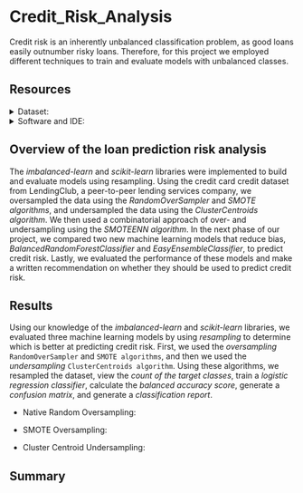 # Credit_Risk_Analysis
Credit risk is an inherently unbalanced classification problem, as good loans easily outnumber risky loans. Therefore, for this project we employed different techniques to train and evaluate models with unbalanced classes. 

## Resources
<details>
<summary>Dataset:</summary>

- LoanStats_2019Q1.csv
</details>

<details>
<summary>Software and IDE:</summary>

- Python
- Jupyter Notebook
- Libraries:
  - Numpy
  - Scikit-learn
  - Imbalanced-learn 
- Techniques:
  - Ensemble
  - Resampling
</details>

## Overview of the loan prediction risk analysis
The _imbalanced-learn_ and _scikit-learn_ libraries were implemented to build and evaluate models using resampling. Using the credit card credit dataset from LendingClub, a peer-to-peer lending services company, we oversampled the data using the _RandomOverSampler_ and _SMOTE algorithms_, and undersampled the data using the _ClusterCentroids algorithm_. We then used a combinatorial approach of over- and undersampling using the _SMOTEENN algorithm_. In the next phase of our project, we compared two new machine learning models that reduce bias, _BalancedRandomForestClassifier_ and _EasyEnsembleClassifier_, to predict credit risk. Lastly, we evaluated the performance of these models and make a written recommendation on whether they should be used to predict credit risk.

## Results
Using our knowledge of the _imbalanced-learn_ and _scikit-learn_ libraries, we evaluated three machine learning models by using _resampling_ to determine which is better at predicting credit risk. First, we used the _oversampling_ `RandomOverSampler` and `SMOTE algorithms`, and then we used the _undersampling_ `ClusterCentroids algorithm`. Using these algorithms, we resampled the dataset, view the _count of the target classes_, train a _logistic regression classifier_, calculate the _balanced accuracy score_, generate a _confusion matrix_, and generate a _classification report_.
- Native Random Oversampling:

- SMOTE Oversampling:

- Cluster Centroid Undersampling:

## Summary 

